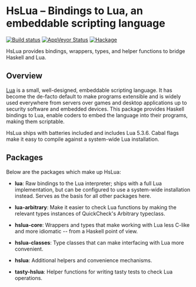 HsLua – Bindings to Lua, an embeddable scripting language
=========================================================

[![Build status][GitHub Actions badge]][GitHub Actions]
[![AppVeyor Status]](https://ci.appveyor.com/project/tarleb/hslua-r2y18)
[![Hackage]](https://hackage.haskell.org/package/hslua)

HsLua provides bindings, wrappers, types, and helper functions to
bridge Haskell and Lua.

[GitHub Actions badge]: https://img.shields.io/github/workflow/status/hslua/hslua/CI.svg?logo=github
[GitHub Actions]: https://github.com/hslua/hslua/actions
[AppVeyor Status]: https://ci.appveyor.com/api/projects/status/ldutrilgxhpcau94/branch/main?svg=true
[Hackage]: https://img.shields.io/hackage/v/hslua.svg


Overview
--------

[Lua](https://lua.org) is a small, well-designed, embeddable
scripting language. It has become the de-facto default to make
programs extensible and is widely used everywhere from servers
over games and desktop applications up to security software and
embedded devices. This package provides Haskell bindings to Lua,
enable coders to embed the language into their programs, making
them scriptable.

HsLua ships with batteries included and includes Lua 5.3.6. Cabal
flags make it easy to compile against a system-wide Lua
installation.

Packages
--------

Below are the packages which make up HsLua:

  - **lua**: Raw bindings to the Lua interpreter; ships with a
    full Lua implementation, but can be configured to use a
    system-wide installation instead. Serves as the basis for all
    other packages here.

  - **lua-arbitrary**: Make it easier to check Lua functions by
    making the relevant types instances of QuickCheck's Arbitrary
    typeclass.

  - **hslua-core**: Wrappers and types that make working with Lua
    less C-like and more idiomatic -- from a Haskell point of
    view.

  - **hslua-classes**: Type classes that can make interfacing with
    Lua more convenient.

  - **hslua**: Additional helpers and convenience mechanisms.

  - **tasty-hslua**: Helper functions for writing tasty tests to
    check Lua operations.
